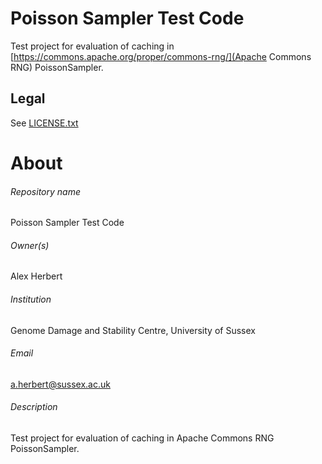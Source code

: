 Poisson Sampler Test Code
==========================

Test project for evaluation of caching in [https://commons.apache.org/proper/commons-rng/](Apache Commons RNG) PoissonSampler.


Legal
-----

See [LICENSE.txt](LICENSE)


# About #

###### Repository name ######
Poisson Sampler Test Code

###### Owner(s) ######
Alex Herbert

###### Institution ######
Genome Damage and Stability Centre, University of Sussex

###### Email ######
a.herbert@sussex.ac.uk

###### Description ######
Test project for evaluation of caching in Apache Commons RNG PoissonSampler.
